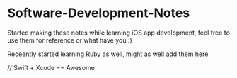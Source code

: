 # Software-Development-Notes

Started making these notes while learning iOS app development, feel free to use them for reference or what have you :)

Receently started learning Ruby as well, might as well add them here

// Swift + Xcode == Awesome
